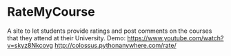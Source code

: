 RateMyCourse
============

A site to let students provide ratings and post comments on the courses that they attend at their University. Demo: https://www.youtube.com/watch?v=skyz8Nkcovg  http://colossus.pythonanywhere.com/rate/

